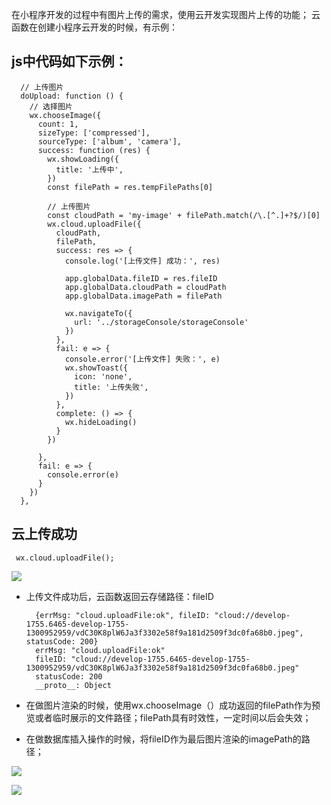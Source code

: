 在小程序开发的过程中有图片上传的需求，使用云开发实现图片上传的功能；
云函数在创建小程序云开发的时候，有示例：

## js中代码如下示例：
  
    
      // 上传图片
      doUpload: function () {
        // 选择图片
        wx.chooseImage({
          count: 1,
          sizeType: ['compressed'],
          sourceType: ['album', 'camera'],
          success: function (res) {
            wx.showLoading({
              title: '上传中',
            })
            const filePath = res.tempFilePaths[0]
    
            // 上传图片
            const cloudPath = 'my-image' + filePath.match(/\.[^.]+?$/)[0]
            wx.cloud.uploadFile({
              cloudPath,
              filePath,
              success: res => {
                console.log('[上传文件] 成功：', res)
    
                app.globalData.fileID = res.fileID
                app.globalData.cloudPath = cloudPath
                app.globalData.imagePath = filePath
    
                wx.navigateTo({
                  url: '../storageConsole/storageConsole'
                })
              },
              fail: e => {
                console.error('[上传文件] 失败：', e)
                wx.showToast({
                  icon: 'none',
                  title: '上传失败',
                })
              },
              complete: () => {
                wx.hideLoading()
              }
            })
    
          },
          fail: e => {
            console.error(e)
          }
        })
      },
      
## 云上传成功
     wx.cloud.uploadFile(); 
    
![](https://user-gold-cdn.xitu.io/2020/1/22/16fcaf12adb2f4e8?w=980&h=781&f=png&s=103355)
* 上传文件成功后，云函数返回云存储路径：fileID


        {errMsg: "cloud.uploadFile:ok", fileID: "cloud://develop-1755.6465-develop-1755-1300952959/vdC30K8plW6Ja3f3302e58f9a181d2509f3dc0fa68b0.jpeg", statusCode: 200}
        errMsg: "cloud.uploadFile:ok"
        fileID: "cloud://develop-1755.6465-develop-1755-1300952959/vdC30K8plW6Ja3f3302e58f9a181d2509f3dc0fa68b0.jpeg"
        statusCode: 200
        __proto__: Object

* 在做图片渲染的时候，使用wx.chooseImage（）成功返回的filePath作为预览或者临时展示的文件路径；filePath具有时效性，一定时间以后会失效；
* 在做数据库插入操作的时候，将fileID作为最后图片渲染的imagePath的路径；


![](https://user-gold-cdn.xitu.io/2020/1/22/16fcb06a6d8b4e1f?w=1494&h=782&f=png&s=361016)


![](https://user-gold-cdn.xitu.io/2020/1/22/16fcb05e67835aed?w=1497&h=801&f=png&s=496239)


